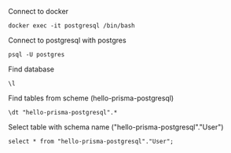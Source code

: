 Connect to docker

```
docker exec -it postgresql /bin/bash
```

Connect to postgresql with postgres

```
psql -U postgres
```

Find database

```
\l
```

Find tables from scheme (hello-prisma-postgresql)

```
\dt "hello-prisma-postgresql".*
```

Select table with schema name ("hello-prisma-postgresql"."User")

```
select * from "hello-prisma-postgresql"."User";
```
